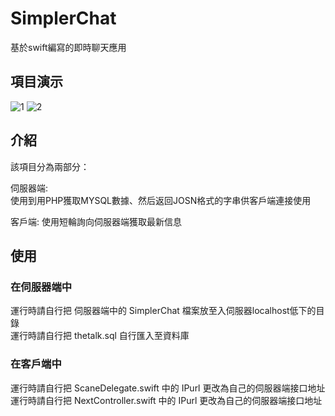 # SimplerChat
基於swift編寫的即時聊天應用

## 項目演示
![1](https://i.loli.net/2020/06/02/sAGRrjt1bXnpoJU.gif)
![2](https://i.loli.net/2020/06/02/C3coJQpEuK4U21j.gif)

## 介紹
該項目分為兩部分：  

伺服器端:  
使用到用PHP獲取MYSQL數據、然后返回JOSN格式的字串供客戶端連接使用 
  
客戶端:
使用短輪詢向伺服器端獲取最新信息  

## 使用
### 在伺服器端中
運行時請自行把 伺服器端中的 SimplerChat 檔案放至入伺服器localhost低下的目錄  
運行時請自行把 thetalk.sql 自行匯入至資料庫  
  
### 在客戶端中
運行時請自行把 ScaneDelegate.swift 中的 IPurl 更改為自己的伺服器端接口地址  
運行時請自行把 NextController.swift 中的 IPurl 更改為自己的伺服器端接口地址  
